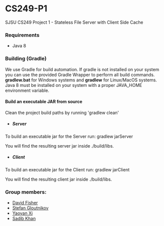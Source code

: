 # CS249-P1
 SJSU CS249 Project 1 - Stateless File Server with Client Side Cache 
 
### Requirements

- Java 8

### Building (Gradle)

We use Gradle for build automation. If gradle is not installed on your system you can use the provided Gradle Wrapper to perform all build commands. **gradlew.bat** for Windows systems and **gradlew** for Linux/MacOS systems. Java 8 must be installed on your system with a proper JAVA_HOME environment variable.

#### Build an executable JAR from source

Clean the project build paths by running 'gradlew clean'

* ##### Server

To build an executable jar for the Server run: gradlew jarServer

You will find the resulting server jar inside ./build/libs.

* ##### Client 

To build an executable jar for the Client run: gradlew jarClient

You will find the resulting client jar inside ./build/libs.


### Group members:

- [David Fisher](https://github.com/fisherdavidedward)
- [Stefan Gloutnikov](https://github.com/sgloutnikov)
- [Yaoyan Xi](https://github.com/xiyaoyan)
- [Sadib Khan](https://github.com/sadib100)
